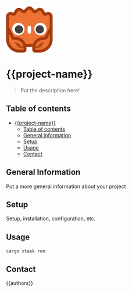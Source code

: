 ![Project Logo](./godot/assets/godot-ferris-128x128.png)

# {{project-name}}

> Put the description here!

## Table of contents

- [{{project-name}}](#project-name)
  - [Table of contents](#table-of-contents)
  - [General Information](#general-information)
  - [Setup](#setup)
  - [Usage](#usage)
  - [Contact](#contact)

## General Information

Put a more general information about your project

## Setup

Setup, installation, configuration, etc.

## Usage

```shell
cargo xtask run
```

## Contact

{{authors}}
